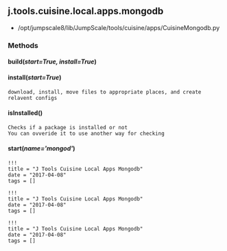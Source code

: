 <!-- toc -->
## j.tools.cuisine.local.apps.mongodb

- /opt/jumpscale8/lib/JumpScale/tools/cuisine/apps/CuisineMongodb.py

### Methods

#### build(*start=True, install=True*) 

#### install(*start=True*) 

```
download, install, move files to appropriate places, and create relavent configs

```

#### isInstalled() 

```
Checks if a package is installed or not
You can ovveride it to use another way for checking

```

#### start(*name='mongod'*) 


```
!!!
title = "J Tools Cuisine Local Apps Mongodb"
date = "2017-04-08"
tags = []
```

```
!!!
title = "J Tools Cuisine Local Apps Mongodb"
date = "2017-04-08"
tags = []
```

```
!!!
title = "J Tools Cuisine Local Apps Mongodb"
date = "2017-04-08"
tags = []
```

